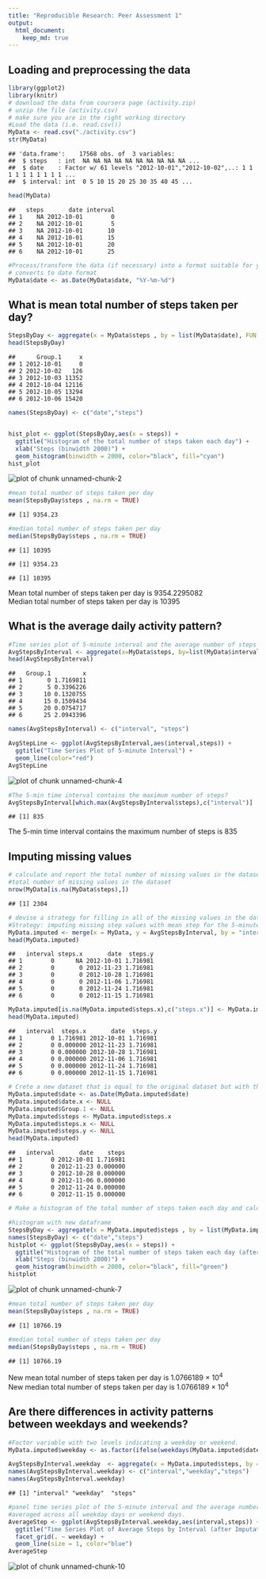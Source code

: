 ```yaml
---
title: "Reproducible Research: Peer Assessment 1"
output: 
  html_document:
    keep_md: true
---
```


## Loading and preprocessing the data

```r
library(ggplot2)
library(knitr)
# download the data from coursera page (activity.zip)
# unzip the file (activity.csv)
# make sure you are in the right working directory
#Load the data (i.e. read.csv())
MyData <- read.csv("./activity.csv")
str(MyData)
```

```
## 'data.frame':	17568 obs. of  3 variables:
##  $ steps   : int  NA NA NA NA NA NA NA NA NA NA ...
##  $ date    : Factor w/ 61 levels "2012-10-01","2012-10-02",..: 1 1 1 1 1 1 1 1 1 1 ...
##  $ interval: int  0 5 10 15 20 25 30 35 40 45 ...
```

```r
head(MyData)
```

```
##   steps       date interval
## 1    NA 2012-10-01        0
## 2    NA 2012-10-01        5
## 3    NA 2012-10-01       10
## 4    NA 2012-10-01       15
## 5    NA 2012-10-01       20
## 6    NA 2012-10-01       25
```

```r
#Process/transform the data (if necessary) into a format suitable for your analysis
# converts to date format
MyData$date <- as.Date(MyData$date, "%Y-%m-%d")
```

## What is mean total number of steps taken per day?

```r
StepsByDay <- aggregate(x = MyData$steps , by = list(MyData$date), FUN = sum ,na.rm=TRUE)
head(StepsByDay)
```

```
##      Group.1     x
## 1 2012-10-01     0
## 2 2012-10-02   126
## 3 2012-10-03 11352
## 4 2012-10-04 12116
## 5 2012-10-05 13294
## 6 2012-10-06 15420
```

```r
names(StepsByDay) <- c("date","steps")


hist_plot <- ggplot(StepsByDay,aes(x = steps)) +
  ggtitle("Histogram of the total number of steps taken each day") +
  xlab("Steps (binwidth 2000)") +
  geom_histogram(binwidth = 2000, color="black", fill="cyan")
hist_plot
```

![plot of chunk unnamed-chunk-2](figure/unnamed-chunk-2-1.png) 

```r
#mean total number of steps taken per day
mean(StepsByDay$steps , na.rm = TRUE)
```

```
## [1] 9354.23
```

```r
#median total number of steps taken per day
median(StepsByDay$steps , na.rm = TRUE)
```

```
## [1] 10395
```



```
## [1] 9354.23
```

```
## [1] 10395
```
Mean total number of steps taken per day is 9354.2295082 <br>
Median total number of steps taken per day is 10395

## What is the average daily activity pattern?

```r
#Time series plot of 5-minute interval and the average number of steps taken, averaged across all days
AvgStepsByInterval <- aggregate(x=MyData$steps, by=list(MyData$interval), FUN=mean, na.rm=TRUE)
head(AvgStepsByInterval)
```

```
##   Group.1         x
## 1       0 1.7169811
## 2       5 0.3396226
## 3      10 0.1320755
## 4      15 0.1509434
## 5      20 0.0754717
## 6      25 2.0943396
```

```r
names(AvgStepsByInterval) <- c("interval", "steps")

AvgStepLine <- ggplot(AvgStepsByInterval,aes(interval,steps)) +
  ggtitle("Time Series Plot of 5-minute Interval") +
  geom_line(color="red")
AvgStepLine  
```

![plot of chunk unnamed-chunk-4](figure/unnamed-chunk-4-1.png) 


```r
#The 5-min time interval contains the maximum number of steps?
AvgStepsByInterval[which.max(AvgStepsByInterval$steps),c("interval")]
```

```
## [1] 835
```



The 5-min time interval contains the maximum number of steps is 835

## Imputing missing values

```r
# calculate and report the total number of missing values in the dataset (i.e. the total number of rows with NAs)
#total number of missing values in the dataset
nrow(MyData[is.na(MyData$steps),])
```

```
## [1] 2304
```

```r
# devise a strategy for filling in all of the missing values in the dataset. The strategy does not need to be sophisticated.  For example, you could use the mean/median for that day, or the mean for that 5-minute interval, etc.
#Strategy: imputing missing step values with mean step for the 5-minute interval
MyData.imputed <- merge(x = MyData, y = AvgStepsByInterval, by = "interval", all.x = TRUE)
head(MyData.imputed)
```

```
##   interval steps.x       date  steps.y
## 1        0      NA 2012-10-01 1.716981
## 2        0       0 2012-11-23 1.716981
## 3        0       0 2012-10-28 1.716981
## 4        0       0 2012-11-06 1.716981
## 5        0       0 2012-11-24 1.716981
## 6        0       0 2012-11-15 1.716981
```

```r
MyData.imputed[is.na(MyData.imputed$steps.x),c("steps.x")] <- MyData.imputed[is.na(MyData.imputed$steps.x),c("steps.y")]
head(MyData.imputed)
```

```
##   interval  steps.x       date  steps.y
## 1        0 1.716981 2012-10-01 1.716981
## 2        0 0.000000 2012-11-23 1.716981
## 3        0 0.000000 2012-10-28 1.716981
## 4        0 0.000000 2012-11-06 1.716981
## 5        0 0.000000 2012-11-24 1.716981
## 6        0 0.000000 2012-11-15 1.716981
```

```r
# Crete a new dataset that is equal to the original dataset but with the missing data filled in.
MyData.imputed$date <- as.Date(MyData.imputed$date)
MyData.imputed$date.x <- NULL
MyData.imputed$Group.1 <- NULL
MyData.imputed$steps <- MyData.imputed$steps.x
MyData.imputed$steps.x <- NULL
MyData.imputed$steps.y <- NULL
head(MyData.imputed)
```

```
##   interval       date    steps
## 1        0 2012-10-01 1.716981
## 2        0 2012-11-23 0.000000
## 3        0 2012-10-28 0.000000
## 4        0 2012-11-06 0.000000
## 5        0 2012-11-24 0.000000
## 6        0 2012-11-15 0.000000
```

```r
# Make a histogram of the total number of steps taken each day and calculate and report the mean and median total number of steps taken per day.  Do these values differ from the estimates from the first part of the assignment?  What is the impact of imputing missing data on the estimates of the total daily number of steps?

#histogram with new dataframe
StepsByDay <- aggregate(x = MyData.imputed$steps , by = list(MyData.imputed$date), FUN = sum ,na.rm=TRUE)
names(StepsByDay) <- c("date","steps")
histplot <- ggplot(StepsByDay,aes(x = steps)) +
  ggtitle("Histogram of the total number of steps taken each day (after imputation)") +
  xlab("Steps (binwidth 2000)") +
  geom_histogram(binwidth = 2000, color="black", fill="green")
histplot
```

![plot of chunk unnamed-chunk-7](figure/unnamed-chunk-7-1.png) 


```r
#mean total number of steps taken per day
mean(StepsByDay$steps , na.rm = TRUE)
```

```
## [1] 10766.19
```

```r
#median total number of steps taken per day
median(StepsByDay$steps , na.rm = TRUE)
```

```
## [1] 10766.19
```



New mean total number of steps taken per day is 1.0766189 &times; 10<sup>4</sup>  <br>
New median total number of steps taken per day is 1.0766189 &times; 10<sup>4</sup>

## Are there differences in activity patterns between weekdays and weekends?

```r
#Factor variable with two levels indicating a weekday or weekend.
MyData.imputed$weekday <- as.factor(ifelse(weekdays(MyData.imputed$date) %in% c("Saturday","Sunday"), "Weekend", "Weekday")) 

AvgStepsByInterval.weekday  <- aggregate(x = MyData.imputed$steps, by = list(MyData.imputed$interval,MyData.imputed$weekday), FUN = mean ,na.rm=TRUE)
names(AvgStepsByInterval.weekday) <- c("interval","weekday","steps")
names(AvgStepsByInterval.weekday)
```

```
## [1] "interval" "weekday"  "steps"
```

```r
#panel time series plot of the 5-minute interval and the average number of steps taken 
#averaged across all weekday days or weekend days.
AverageStep <- ggplot(AvgStepsByInterval.weekday,aes(interval,steps)) +
  ggtitle("Time Series Plot of Average Steps by Interval (after Imputation)") +
  facet_grid(. ~ weekday) +
  geom_line(size = 1, color="blue")
AverageStep  
```

![plot of chunk unnamed-chunk-10](figure/unnamed-chunk-10-1.png) 

